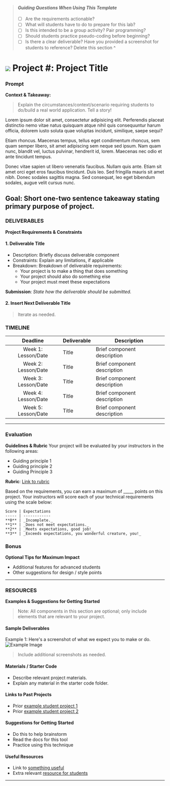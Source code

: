 > #### *Guiding Questions When Using This Template*
>
> - [ ] Are the requirements actionable?
> - [ ] What will students have to do to prepare for this lab?
> - [ ] Is this intended to be a group activity? Pair programming?
> - [ ] Should students practice pseudo-coding before beginning?
> - [ ] Is there a clear deliverable? Have you provided a screenshot for students to reference?
> Delete this section ^

# ![](https://ga-dash.s3.amazonaws.com/production/assets/logo-9f88ae6c9c3871690e33280fcf557f33.png) Project #: Project Title

### Prompt
**Context & Takeaway:**
> Explain the circumstances/context/scenario requiring students to do/build a real world application. Tell a story!

Lorem ipsum dolor sit amet, consectetur adipisicing elit. Perferendis placeat distinctio nemo vitae natus quisquam atque nihil quis consequuntur harum officia, dolorem iusto soluta quae voluptas incidunt, similique, saepe sequi?

Etiam rhoncus. Maecenas tempus, tellus eget condimentum rhoncus, sem quam semper libero, sit amet adipiscing sem neque sed ipsum. Nam quam nunc, blandit vel, luctus pulvinar, hendrerit id, lorem. Maecenas nec odio et ante tincidunt tempus.

Donec vitae sapien ut libero venenatis faucibus. Nullam quis ante. Etiam sit amet orci eget eros faucibus tincidunt. Duis leo. Sed fringilla mauris sit amet nibh. Donec sodales sagittis magna. Sed consequat, leo eget bibendum sodales, augue velit cursus nunc.

**Goal:** Short one-two sentence takeaway stating primary purpose of project.
---

### DELIVERABLES
**Project Requirements & Constraints**

#### 1. Deliverable Title
- Description: Briefly discuss deliverable component
- Constraints: Explain any limitations, if applicable
- Breakdown: Breakdown of deliverable requirements:
  - Your project is to make a thing that does something
  - Your project should also do something else
  - Your project must meet these expectations

**Submission**:	 *State how the deliverable should be submitted.*


#### 2. Insert Next Deliverable Title
> Iterate as needed.


### TIMELINE
| Deadline | Deliverable| Description |
|:-:|---|---|
| Week 1: Lesson/Date | Title  | Brief component description   |
| Week 2: Lesson/Date | Title  | Brief component description   |
| Week 3: Lesson/Date | Title  | Brief component description   |
| Week 4: Lesson/Date | Title  | Brief component description   |
| Week 5: Lesson/Date | Title  | Brief component description   |

---

### Evaluation
**Guidelines & Rubric**
Your project will be evaluated by your instructors in the following areas:
- Guiding principle 1
- Guiding principle 2
- Guiding Principle 3

**Rubric**: [Link to rubric](#)

Based on the requirements, you can earn a maximum of _____ points on this project. Your instructors will score each of your technical requirements using the scale below:

    Score | Expectations
    ----- | ------------
    **0** | _Incomplete._
    **1** | _Does not meet expectations._
    **2** | _Meets expectations, good job!_
    **3** | _Exceeds expectations, you wonderful creature, you!_

### Bonus
**Optional Tips for Maximum Impact**
- Additional features for advanced students
- Other suggestions for design / style points

---

### RESOURCES
**Examples & Suggestions for Getting Started**

> Note: All components in this section are optional; only include elements that are relevant to your project.

#### Sample Deliverables
Example 1: Here's a screenshot of what we expect you to make or do.
![Example Image](https://cloud.githubusercontent.com/assets/25366/8370438/dd651c2c-1b7c-11e5-8638-c99e2f6c7c61.png)

> Include additional screenshots as needed.

#### Materials / Starter Code 
- Describe relevant project materials.
- Explain any material in the starter code folder.

#### Links to Past Projects
- Prior [example student project 1](#)
- Prior [example student project 2](#)

#### Suggestions for Getting Started 
- Do this to help brainstorm
- Read the docs for this tool
- Practice using this technique

#### Useful Resources
- Link to [something useful](#)
- Extra relevant [resource for students](#)

---
